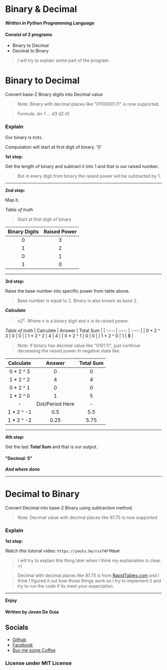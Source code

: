 # Binary & Decimal
***Written in Python Programming Language***

#### Consist of 2 programs

- Binary to Decimal
- Decimal to Binary

> I will try to explain some part of the program.


# Binary to Decimal

 Convert base-2 Binary digits into Decimal value

> Note: Binary with decimal places like "01100001.11" is now supported.

> Formula: dn-1 ... d3 d2 d1


### Explain

Our binary is `0101`.

Computation will start at first digit of binary. '0'

__1st step:__

Get the length of binary and subtract it into 1 and that is our raised number.

> But in every digit from binary the raised power will be subtracted by 1.

----
__2nd step:__

Map it.

*Table of truth*

> Start at first digit of binary

| Binary Digits | Raised Power |
| :---: | :---: |
| 0 | 3 |
| 1 | 2 |
| 0 | 1 |
| 1 | 0 |

----
__3rd step:__

Raise the base number into specific power from table above.

> Base number is equal to 2.
> Binary is also known as base 2.

***Calculate***

> n2<sup>x</sup>. Where n is a binary digit and x is its raised power.

*Table of truth*
| Calculate | Answer | Total Sum |
| :---: | :---: | :---: |
| 0 * 2 ^ 3 | 0 | 0 |
| 1 * 2 ^ 2 | 4 | 4 |
| 0 * 2 ^ 1 | 0 | 0 |
| 1 * 2 ^ 0 | 1 | ***5*** |

> Note: If binary has decimal value like "0101.11",
> just continue decreasing the raised power in negative state like

| Calculate | Answer | Total Sum |
| :---: | :---: | :---: |
| 0 * 2 ^ 3 | 0 | 0 |
| 1 * 2 ^ 2 | 4 | 4 |
| 0 * 2 ^ 1 | 0 | 0 |
| 1 * 2 ^ 0 | 1 | 5 |
| - | Dot/Period Here | - |
| 1 * 2 ^ -1 | 0.5 | 5.5 |
| 1 * 2 ^ -2 | 0.25 | 5.75 |

----
__4th step:__

Get the last ***Total Sum*** and that is our output. 

#### "Decimal: 5"

***And where done***

----
# Decimal to Binary
 Convert Decimal into base-2 Binary using subtraction method.
 
> Note: Decimal value with decimal places like 97.75 is now supported

### Explain

__1st step:__

Watch this tutorial video: `https://youtu.be/rsxT4FfRBaM`

> I will try to explain this thing later when I think my explaination is clear. =)

> Decimal with decimal places like 97.75 is from [RapidTables.com](https://www.rapidtables.com/convert/number/decimal-to-binary.html)
> and I think I figured it out how those things work so I try to implement it and try to run the code if its meet your expectation.

----

****Enjoy****
#### Written by Jovan De Guia

## Socials

- [Github](https://github.com/jxmked)
- [Facebook](https://www.facebook.com/deguia25)
- [Buy me some Coffee](https://www.buymeacoffee.com/jxmked)

### License under MIT License